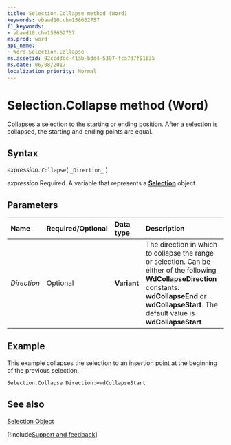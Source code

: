 ```yaml
---
title: Selection.Collapse method (Word)
keywords: vbawd10.chm158662757
f1_keywords:
- vbawd10.chm158662757
ms.prod: word
api_name:
- Word.Selection.Collapse
ms.assetid: 92ccd3dc-41ab-b3d4-5397-fca7d7f01635
ms.date: 06/08/2017
localization_priority: Normal
---
```



# Selection.Collapse method (Word)

Collapses a selection to the starting or ending position. After a selection is collapsed, the starting and ending points are equal.


## Syntax

_expression_. `Collapse`( `_Direction_` )

_expression_ Required. A variable that represents a **[Selection](Word.Selection.md)** object.


## Parameters



|Name|Required/Optional|Data type|Description|
|:-----|:-----|:-----|:-----|
| _Direction_|Optional| **Variant**|The direction in which to collapse the range or selection. Can be either of the following  **WdCollapseDirection** constants: **wdCollapseEnd** or **wdCollapseStart**. The default value is **wdCollapseStart**.|

## Example

This example collapses the selection to an insertion point at the beginning of the previous selection.


```vb
Selection.Collapse Direction:=wdCollapseStart
```


## See also


[Selection Object](Word.Selection.md)

[!include[Support and feedback](~/includes/feedback-boilerplate.md)]
